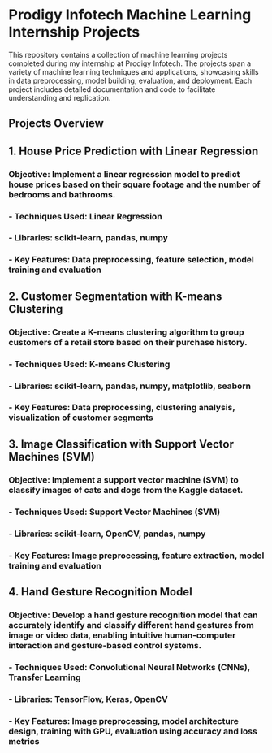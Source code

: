 # Prodigy Infotech Machine Learning Internship Projects
   This repository contains a collection of machine learning projects completed during my internship at Prodigy Infotech. The projects span a variety of machine learning techniques and applications, showcasing skills in data preprocessing, model building, evaluation, and deployment. Each project includes detailed documentation and code to facilitate understanding and replication.

## Projects Overview
## 1. House Price Prediction with Linear Regression
### Objective: Implement a linear regression model to predict house prices based on their square footage and the number of bedrooms and bathrooms.

### - Techniques Used: Linear Regression
### - Libraries: scikit-learn, pandas, numpy
### - Key Features: Data preprocessing, feature selection, model training and evaluation

## 2. Customer Segmentation with K-means Clustering
### Objective: Create a K-means clustering algorithm to group customers of a retail store based on their purchase history.

### - Techniques Used: K-means Clustering
### - Libraries: scikit-learn, pandas, numpy, matplotlib, seaborn
### - Key Features: Data preprocessing, clustering analysis, visualization of customer segments
## 3. Image Classification with Support Vector Machines (SVM)
### Objective: Implement a support vector machine (SVM) to classify images of cats and dogs from the Kaggle dataset.

### - Techniques Used: Support Vector Machines (SVM)
### - Libraries: scikit-learn, OpenCV, pandas, numpy
### - Key Features: Image preprocessing, feature extraction, model training and evaluation
## 4. Hand Gesture Recognition Model
### Objective: Develop a hand gesture recognition model that can accurately identify and classify different hand gestures from image or video data, enabling intuitive human-computer interaction and gesture-based control systems.

### - Techniques Used: Convolutional Neural Networks (CNNs), Transfer Learning
### - Libraries: TensorFlow, Keras, OpenCV
### - Key Features: Image preprocessing, model architecture design, training with GPU, evaluation using accuracy and loss metrics
